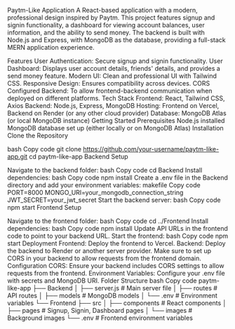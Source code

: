 Paytm-Like Application
A React-based application with a modern, professional design inspired by Paytm. This project features signup and signin functionality, a dashboard for viewing account balances, user information, and the ability to send money. The backend is built with Node.js and Express, with MongoDB as the database, providing a full-stack MERN application experience.

Features
User Authentication: Secure signup and signin functionality.
User Dashboard: Displays user account details, friends' details, and provides a send money feature.
Modern UI: Clean and professional UI with Tailwind CSS.
Responsive Design: Ensures compatibility across devices.
CORS Configured Backend: To allow frontend-backend communication when deployed on different platforms.
Tech Stack
Frontend: React, Tailwind CSS, Axios
Backend: Node.js, Express, MongoDB
Hosting: Frontend on Vercel, Backend on Render (or any other cloud provider)
Database: MongoDB Atlas (or local MongoDB instance)
Getting Started
Prerequisites
Node.js installed
MongoDB database set up (either locally or on MongoDB Atlas)
Installation
Clone the Repository

bash
Copy code
git clone https://github.com/your-username/paytm-like-app.git
cd paytm-like-app
Backend Setup

Navigate to the backend folder:
bash
Copy code
cd Backend
Install dependencies:
bash
Copy code
npm install
Create a .env file in the Backend directory and add your environment variables:
makefile
Copy code
PORT=8000
MONGO_URI=your_mongodb_connection_string
JWT_SECRET=your_jwt_secret
Start the backend server:
bash
Copy code
npm start
Frontend Setup

Navigate to the frontend folder:
bash
Copy code
cd ../Frontend
Install dependencies:
bash
Copy code
npm install
Update API URLs in the frontend code to point to your backend URL.
Start the frontend:
bash
Copy code
npm start
Deployment
Frontend: Deploy the frontend to Vercel.
Backend: Deploy the backend to Render or another server provider.
Make sure to set up CORS in your backend to allow requests from the frontend domain.
Configuration
CORS: Ensure your backend includes CORS settings to allow requests from the frontend.
Environment Variables: Configure your .env file with secrets and MongoDB URI.
Folder Structure
bash
Copy code
paytm-like-app
├── Backend
│   ├── server.js        # Main server file
│   ├── routes           # API routes
│   ├── models           # MongoDB models
│   └── .env             # Environment variables
└── Frontend
    ├── src
    │   ├── components   # React components
    │   ├── pages        # Signup, Signin, Dashboard pages
    │   └── images       # Background images
    └── .env             # Frontend environment variables
